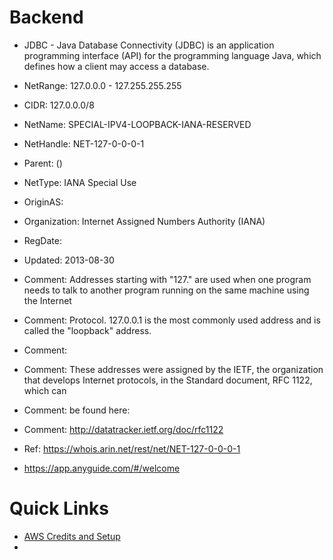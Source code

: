# Backend

 * JDBC - Java Database Connectivity (JDBC) is an application programming interface (API) for the programming language Java, which defines how a client may access a database. 
 

 * NetRange:       127.0.0.0 - 127.255.255.255
 * CIDR:           127.0.0.0/8
 * NetName:        SPECIAL-IPV4-LOOPBACK-IANA-RESERVED
 * NetHandle:      NET-127-0-0-0-1
 * Parent:          ()
 * NetType:        IANA Special Use
 * OriginAS:       
 * Organization:   Internet Assigned Numbers Authority (IANA)
 * RegDate:        
 * Updated:        2013-08-30
 * Comment:        Addresses starting with "127." are used when one program needs to talk to another program running on the same machine using the Internet 
 * Comment:        Protocol.  127.0.0.1 is the most commonly used address and is called the "loopback" address.
 * Comment:        
 * Comment:        These addresses were assigned by the IETF, the organization that develops Internet protocols, in the   Standard document, RFC 1122, which can  
 * Comment:        be found here:
 * Comment:        http://datatracker.ietf.org/doc/rfc1122
 * Ref:            https://whois.arin.net/rest/net/NET-127-0-0-0-1

 * https://app.anyguide.com/#/welcome

# Quick Links

 * [AWS Credits and Setup](https://docs.google.com/document/d/1cJH5Cmp-wLgcqkzrrIfjN8A6UN84AK0a5ILEAmqI8yw/edit)
 * []()
